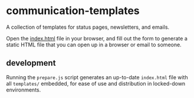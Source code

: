 # communication-templates

A collection of templates for status pages, newsletters, and emails.

Open the [index.html](index.html) file in your browser, and fill out the
form to generate a static HTML file that you can open up in a browser or
email to someone.

## development

Running the `prepare.js` script generates an up-to-date `index.html` file
with all `templates/` embedded, for ease of use and distribution in
locked-down environments.
